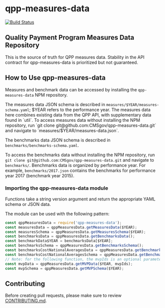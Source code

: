 # qpp-measures-data

[![Build Status](https://travis-ci.org/CMSgov/qpp-measures-data.svg?branch=master)](https://travis-ci.org/CMSgov/qpp-measures-data)

## Quality Payment Program Measures Data Repository

This is the source of truth for QPP measures data. Stability in the API contract for qpp-measures-data is prioritized but not guaranteed.

## How to Use qpp-measures-data

Measures and benchmark data can be accessed by installing the `qpp-measures-data` NPM repository.

The measures data JSON schema is described in `measures/$YEAR/measures-schema.yaml`; $YEAR refers to the performance year. The measures data here combines existing data from the QPP API, with supplementary data found in `util`. To access measures data without installing the NPM repository, run `git clone git@github.com:CMSgov/qpp-measures-data.git` and navigate to `measures/$YEAR/measures-data.json`.

The benchmarks data JSON schema is described in `benchmarks/benchmarks-schema.yaml`.

To access the benchmarks data without installing the NPM repository, run `git clone git@github.com:CMSgov/qpp-measures-data.git` and navigate to `benchmarks/`. Benchmarks data is organized by performance year. For example, `benchmarks/2017.json` contains the benchmarks for performance year 2017
(benchmark year 2015).

### Importing the qpp-measures-data module

Functions take a string version argument and return the appropriate YAML schema or JSON data.

The module can be used with the following pattern:

```javascript
const qppMeasuresData = require('qpp-measures-data');
const measuresData = qppMeasuresData.getMeasuresData($YEAR);
const measuresSchema = qppMeasuresData.getMeasuresSchema($YEAR);
const benchmarksData = qppMeasuresData.getBenchmarksData();
const benchmarkData$YEAR = benchmarksData[$YEAR];
const benchmarksSchema = qppMeasuresData.getBenchmarksSchema();
const benchmarksCostNationalAveragesData = qppMeasuresData.getBenchmarksNationalAverages($YEAR);
const benchmarksCostNationalAveragesSchema = qppMeasuresData.getBenchmarksNationalAveragesSchema($YEAR);
// Note: for the following function, the mvpIds is an optional parameter (array of MVP IDs to filter by)
const mvpData = qppMeasuresData.getMVPData($YEAR, mvpIds);
const mvpSchema = qppMeasuresData.getMVPSchema($YEAR);
```

## Contributing

Before creating pull requests, please make sure to review
[CONTRIBUTING.md](CONTRIBUTING.md).
